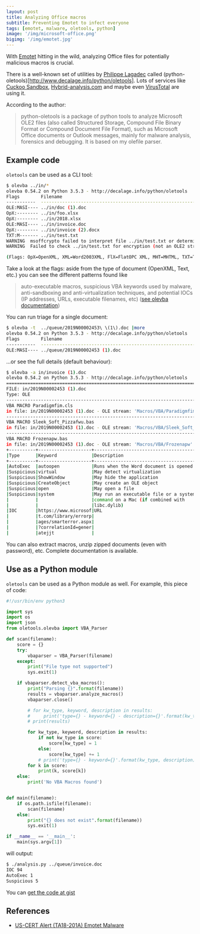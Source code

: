 ```yaml
---
layout: post
title: Analyzing Office macros
subtitle: Preventing Emotet to infect everyone
tags: [emotet, malware, oletools, python]
image: '/img/microsoft-office.png'
bigimg: '/img/emotet.jpg'
---
```


With [Emotet](https://www.malwarebytes.com/emotet/) hitting in the wild, analyzing Office files for potentially malicious macros is crucial.

There is a well-known set of utilities by [Philippe Lagadec](https://github.com/decalage2) called (python-oletools)[http://www.decalage.info/python/oletools]. Lots of services like [Cuckoo Sandbox](https://github.com/cuckoosandbox/cuckoo), [Hybrid-analysis.com](https://www.hybrid-analysis.com/) and maybe even [VirusTotal](https://www.virustotal.com/) are using it.

According to the author:

> python-oletools is a package of python tools to analyze Microsoft OLE2 files (also called Structured Storage, Compound File Binary Format or Compound Document File Format), such as Microsoft Office documents or Outlook messages, mainly for malware analysis, forensics and debugging. It is based on my olefile parser.

## Example code

`oletools` can be used as a CLI tool:

```bash
$ olevba ../in/*
olevba 0.54.2 on Python 3.5.3 - http://decalage.info/python/oletools
Flags        Filename                                                         
-----------  -----------------------------------------------------------------
OLE:MASI---- ../in/doc (1).doc
OpX:-------- ../in/foo.xlsx
OpX:-------- ../in/2018.xlsx
OLE:MASI---- ../in/invoice.doc
OpX:-------- ../in/invoice (2).docx
TXT:M------- ../in/test.txt
WARNING  msoffcrypto failed to interpret file ../in/test.txt or determine whether it is encrypted: Unsupported file format
WARNING  Failed to check ../in/test.txt for encryption (not an OLE2 structured storage file); assume it is not encrypted.

(Flags: OpX=OpenXML, XML=Word2003XML, FlX=FlatOPC XML, MHT=MHTML, TXT=Text, M=Macros, A=Auto-executable, S=Suspicious keywords, I=IOCs, H=Hex strings, B=Base64 strings, D=Dridex strings, V=VBA strings, ?=Unknown)
```

Take a look at the flags: aside from the type of document (OpenXML, Text, etc.) you can see the different patterns found like

> auto-executable macros, suspicious VBA keywords used by malware, anti-sandboxing and anti-virtualization techniques, and potential IOCs (IP addresses, URLs, executable filenames, etc) ([see olevba documentation](https://github.com/decalage2/oletools/wiki/olevba))

You can run triage for a single document:

```bash
$ olevba -t  ../queue/2019N00002453\ \(1\).doc |more
olevba 0.54.2 on Python 3.5.3 - http://decalage.info/python/oletools
Flags        Filename                                                         
-----------  -----------------------------------------------------------------
OLE:MASI---- ../queue/2019N00002453 (1).doc
```

...or see the full details (default behaviour):

```bash
$ olevba -a in/invoice (1).doc
olevba 0.54.2 on Python 3.5.3 - http://decalage.info/python/oletools
===============================================================================
FILE: in/2019N00002453 (1).doc
Type: OLE
-------------------------------------------------------------------------------
VBA MACRO Paradigmfim.cls
in file: in/2019N00002453 (1).doc - OLE stream: 'Macros/VBA/Paradigmfim'
-------------------------------------------------------------------------------
VBA MACRO Sleek_Soft_Pizzafwu.bas
in file: in/2019N00002453 (1).doc - OLE stream: 'Macros/VBA/Sleek_Soft_Pizzafwu'
-------------------------------------------------------------------------------
VBA MACRO Frozenapw.bas
in file: in/2019N00002453 (1).doc - OLE stream: 'Macros/VBA/Frozenapw'
+----------+--------------------+---------------------------------------------+
|Type      |Keyword             |Description                                  |
+----------+--------------------+---------------------------------------------+
|AutoExec  |autoopen            |Runs when the Word document is opened        |
|Suspicious|virtual             |May detect virtualization                    |
|Suspicious|ShowWindow          |May hide the application                     |
|Suspicious|CreateObject        |May create an OLE object                     |
|Suspicious|open                |May open a file                              |
|Suspicious|system              |May run an executable file or a system       |
|          |                    |command on a Mac (if combined with           |
|          |                    |libc.dylib)                                  |
|IOC       |https://www.microsof|URL                                          |
|          |t.com/library/errorp|                                             |
|          |ages/smarterror.aspx|                                             |
|          |?correlationId=gener|                                             |
|          |atejjt              |                                             |
```

You can also extract macros, unzip zipped documents (even with password), etc. Complete documentation is available.

## Use as a Python module

`oletools` can be used as a Python module as well. For example, this piece of code:

```Python
#!/usr/bin/env python3

import sys
import os
import json
from oletools.olevba import VBA_Parser

def scan(filename):
    score = {}
    try:
        vbaparser = VBA_Parser(filename)
    except:
        print("File type not supported")
        sys.exit(1)

    if vbaparser.detect_vba_macros():
        print("Parsing {}".format(filename))
        results = vbaparser.analyze_macros()
        vbaparser.close()

        # for kw_type, keyword, description in results:
        #     print('type={} - keyword={} - description={}'.format(kw_type, keyword, description))
        # print(results)

        for kw_type, keyword, description in results:
            if not kw_type in score:
                score[kw_type] = 1
            else:
                score[kw_type] += 1
            # print('type={} - keyword={}'.format(kw_type, description))
        for k in score:
            print(k, score[k])
    else:
        print('No VBA Macros found')


def main(filename):
    if os.path.isfile(filename):
        scan(filename)
    else:
        print("{} does not exist".format(filename))
        sys.exit(1)

if __name__ == '__main__':
    main(sys.argv[1])
```

will output:

```bash
$ ./analysis.py ../queue/invoice.doc
IOC 94
AutoExec 1
Suspicious 5
```

You can [get the code at gist](https://gist.github.com/lmarqueta/0d034bc920fc9d7a363843441f34118d)

## References

* [US-CERT Alert (TA18-201A) Emotet Malware](https://www.us-cert.gov/ncas/alerts/TA18-201A)
